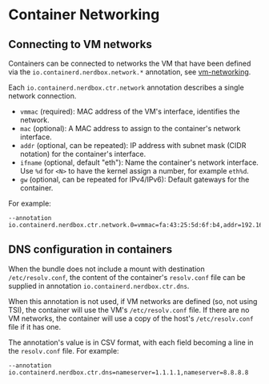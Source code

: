 # Container Networking

## Connecting to VM networks

Containers can be connected to networks the VM that have been defined via the
`io.containerd.nerdbox.network.*` annotation, see [vm-networking](vm-networking.md).

Each `io.containerd.nerdbox.ctr.network` annotation describes a single network
connection.

- `vmmac` (required): MAC address of the VM's interface, identifies the network.
- `mac` (optional): A MAC address to assign to the container's network interface.
- `addr` (optional, can be repeated): IP address with subnet mask (CIDR notation)
  for the container's interface.
- `ifname` (optional, default "eth<N>"): Name the container's network interface.
  Use `%d` for `<N>` to have the kernel assign a number, for example `eth%d`.
- `gw` (optional, can be repeated for IPv4/IPv6): Default gateways for the container.

For example:

```
--annotation io.containerd.nerdbox.ctr.network.0=vmmac=fa:43:25:5d:6f:b4,addr=192.168.127.111/24,ifname=mynet0,gw=192.168.127.1
```

## DNS configuration in containers

When the bundle does not include a mount with destination `/etc/resolv.conf`,
the content of the container's `resolv.conf` file can be supplied in annotation
`io.containerd.nerdbox.ctr.dns`.

When this annotation is not used, if VM networks are defined (so, not using TSI),
the container will use the VM's `/etc/resolv.conf` file. If there are no VM
networks, the container will use a copy of the host's `/etc/resolv.conf` file
if it has one.

The annotation's value is in CSV format, with each field becoming a line in the
`resolv.conf` file. For example:
```
--annotation io.containerd.nerdbox.ctr.dns=nameserver=1.1.1.1,nameserver=8.8.8.8
```
